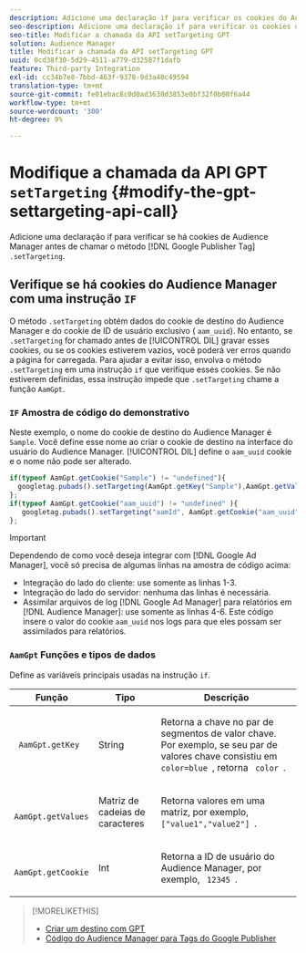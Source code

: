 ```yaml
---
description: Adicione uma declaração if para verificar os cookies do Audience Manager antes de chamar o método .setTargeting da tag do Google Publisher.
seo-description: Adicione uma declaração if para verificar os cookies do Audience Manager antes de chamar o método .setTargeting da tag do Google Publisher.
seo-title: Modificar a chamada da API setTargeting GPT
solution: Audience Manager
title: Modificar a chamada da API setTargeting GPT
uuid: 0cd38f30-5d29-4511-a779-d32587f1dafb
feature: Third-party Integration
exl-id: cc34b7e8-7bbd-463f-9378-9d3a40c49594
translation-type: tm+mt
source-git-commit: fe01ebac8c0d0ad3630d3853e0bf32f0b00f6a44
workflow-type: tm+mt
source-wordcount: '300'
ht-degree: 9%

---
```


# Modifique a chamada da API GPT `setTargeting` {#modify-the-gpt-settargeting-api-call}

Adicione uma declaração if para verificar se há cookies de Audience Manager antes de chamar o método [!DNL Google Publisher Tag] `.setTargeting`.

## Verifique se há cookies do Audience Manager com uma instrução `IF`

O método `.setTargeting` obtém dados do cookie de destino do Audience Manager e do cookie de ID de usuário exclusivo ( `aam_uuid`). No entanto, se `.setTargeting` for chamado antes de [!UICONTROL DIL] gravar esses cookies, ou se os cookies estiverem vazios, você poderá ver erros quando a página for carregada. Para ajudar a evitar isso, envolva o método `.setTargeting` em uma instrução `if` que verifique esses cookies. Se não estiverem definidas, essa instrução impede que `.setTargeting` chame a função `AamGpt`.

### `IF` Amostra de código do demonstrativo

Neste exemplo, o nome do cookie de destino do Audience Manager é `Sample`. Você define esse nome ao criar o cookie de destino na interface do usuário do Audience Manager. [!UICONTROL DIL] define o  `aam_uuid` cookie e o nome não pode ser alterado.

```js
if(typeof AamGpt.getCookie("Sample") != "undefined"){ 
  googletag.pubads().setTargeting(AamGpt.getKey("Sample"),AamGpt.getValues("Sample")); 
}; 
if(typeof AamGpt.getCookie("aam_uuid") != "undefined" ){ 
   googletag.pubads().setTargeting("aamId", AamGpt.getCookie("aam_uuid")); 
};
```

>[!IMPORTANT]
>
>Dependendo de como você deseja integrar com [!DNL Google Ad Manager], você só precisa de algumas linhas na amostra de código acima:
>
>* Integração do lado do cliente: use somente as linhas 1-3.
>* Integração do lado do servidor: nenhuma das linhas é necessária.
>* Assimilar arquivos de log [!DNL Google Ad Manager] para relatórios em [!DNL Audience Manager]: use somente as linhas 4-6. Este código insere o valor do cookie `aam_uuid` nos logs para que eles possam ser assimilados para relatórios.


### `AamGpt` Funções e tipos de dados

Define as variáveis principais usadas na instrução `if`.

<table id="table_881391C9BDDF4FACAFC37A47B14B31A1"> 
 <thead> 
  <tr> 
   <th colname="col1" class="entry"> Função </th> 
   <th colname="col2" class="entry"> Tipo </th> 
   <th colname="col3" class="entry"> Descrição </th> 
  </tr> 
 </thead>
 <tbody> 
  <tr> 
   <td colname="col1"> <p> <code> AamGpt.getKey </code> </p> </td> 
   <td colname="col2"> <p>String   </p> </td> 
   <td colname="col3"> <p>Retorna a chave no par de segmentos de valor chave. Por exemplo, se seu par de valores chave consistiu em <code> color=blue </code>, retorna <code> color </code>. </p> </td> 
  </tr> 
  <tr> 
   <td colname="col1"> <p> <code> AamGpt.getValues </code> </p> </td> 
   <td colname="col2"> <p>Matriz de cadeias de caracteres </p> </td> 
   <td colname="col3"> <p>Retorna valores em uma matriz, por exemplo, <code> ["value1","value2"] </code>. </p> </td> 
  </tr> 
  <tr> 
   <td colname="col1"> <p> <code> AamGpt.getCookie </code> </p> </td> 
   <td colname="col2"> <p>Int </p> </td> 
   <td colname="col3"> <p>Retorna a ID de usuário do Audience Manager, por exemplo, <code> 12345 </code>. </p> </td> 
  </tr>
 </tbody>
</table>

>[!MORELIKETHIS]
>
>* [Criar um destino com GPT](../../integration/gpt-aam-destination/gpt-aam-create-destination.md)
>* [Código do Audience Manager para Tags do Google Publisher](../../integration/gpt-aam-destination/gpt-aam-aamgpt-code.md)

